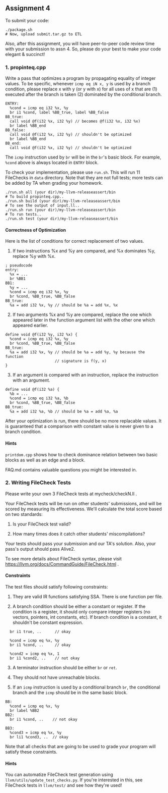 ## Assignment 4

To submit your code:

```
./package.sh
# Now, upload submit.tar.gz to ETL
```

Also, after this assignment, you will have peer-to-peer code review time
with your submission to assn 4. So, please do your best to make your code
elegant & succinct!


### 1. propinteq.cpp

Write a pass that optimizes a program by propagating equality of integer values.
To be specific, whenever `icmp eq iN x, y` is used by a branch condition, please
replace x with y (or y with x) for all uses of x that are
(1) executed after the branch is taken
(2) dominated by the conditional branch.

```
ENTRY:
  %cond = icmp eq i32 %x, %y
  br i1 %cond, label %BB_true, label %BB_false
BB_true:
  call void @f(i32 %x, i32 %y) // becomes @f(i32 %x, i32 %x)
  br label %BB_end
BB_false:
  call void @f(i32 %x, i32 %y) // shouldn't be optimized
  br label %BB_end
BB_end:
  call void @f(i32 %x, i32 %y) // shouldn't be optimized
```

The `icmp` instruction used by `br` will be in the `br`'s basic block.
For example, `%cond` above is always located in `ENTRY` block.

To check your implementation, please use `run.sh`.
This will run 11 FileChecks in `data` directory.
Note that they are not full tests; more tests can be added by TA when grading
your homework.

```
./run.sh all (your dir)/my-llvm-releaseassert/bin
# To build propinteq.cpp..
./run.sh build (your dir)/my-llvm-releaseassert/bin
# To see the output of input.ll..
./run.sh run (your dir)/my-llvm-releaseassert/bin
# To run tests..
./run.sh test (your dir)/my-llvm-releaseassert/bin
```

#### Correctness of Optimization

Here is the list of conditions for correct replacement of two values.

1. If two instructions %x and %y are compared, and %x dominates %y,
replace %y with %x.

```
; pseudocode
entry:
  %x = ...
  br %BB1
BB1:
  %y = ...
  %cond = icmp eq i32 %x, %y
  br %cond, %BB_true, %BB_false
BB_true:
  %a = add i32 %x, %y // should be %a = add %x, %x
```

2. If two arguments %x and %y are compared, replace the one which appeared later
in the function argument list with the other one which appeared earlier.

```
define void @f(i32 %y, i32 %x) {
  %cond = icmp eq i32 %x, %y
  br %cond, %BB_true, %BB_false
BB_true:
  %a = add i32 %x, %y // should be %a = add %y, %y because the function
                      // signature is f(y, x)
}
```

3. If an argument is compared with an instruction, replace the instruction
with an argument.

```
define void @f(i32 %a) {
  %b = ...
  %cond = icmp eq i32 %a, %b
  br %cond, %BB_true, %BB_false
BB_true:
  %a = add i32 %a, %b // should be %a = add %a, %a
```

After your optimization is run, there should be no more replacable values.
It is guaranteed that a comparison with constant value is never given to a
branch condition.

#### Hints

`printdom.cpp` shows how to check dominance relation between two basic blocks
as well as an edge and a block.

FAQ.md contains valuable questions you might be interested in.


### 2. Writing FileCheck Tests

Please write your own 3 FileCheck tests at mycheck/checkN.ll .

Your FileCheck tests will be run on other students' submissions, and will be
scored by measuring its effectiveness.
We'll calculate the total score based on two standards:

1. Is your FileCheck test valid?

2. How many times does it catch other students' miscompilations?

Your tests should pass your submission and our TA's solution.
Also, your pass's output should pass Alive2.

To see more details about FileCheck syntax, please visit
https://llvm.org/docs/CommandGuide/FileCheck.html .


#### Constraints

The test files should satisfy following constraints:

1. They are valid IR functions satisfying SSA. There is one function per file.

2. A branch condition should be either a constant or register.
If the condition is a register, it should only compare
integer registers (no vectors, pointers, int constants, etc).
If branch condition is a constant, it shouldn't be constant expression.

```
  br i1 true, ..      // okay

  %cond = icmp eq %x, %y
  br i1 %cond, ..     // okay

  %cond2 = icmp eq %x, 1
  br i1 %cond2, ..    // not okay
```

3. A terminator instruction should be either `br` or `ret`.

4. They should not have unreachable blocks.

5. If an `icmp` instruction is used by a conditional branch `br`, the conditional
branch and the `icmp` should be in the same basic block.

```
BB:
  %cond = icmp eq %x, %y
  br label %BB2
BB2:
  br i1 %cond, ..    // not okay

BB3:
  %cond3 = icmp eq %x, %y
  br li1 %cond3, ..  // okay
```

Note that all checks that are going to be used to grade your program will
satisfy these constraints.

#### Hints

You can automatize FileCheck test generation using
`llvm/utils/update_test_checks.py`. If you're interested in
this, see FileCheck tests in `llvm/test/` and see how they're used!
